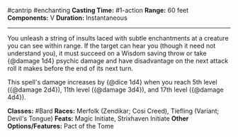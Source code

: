 #cantrip #enchanting
**Casting Time:** #1-action
**Range:** 60 feet
**Components:** V
**Duration:** Instantaneous

---

You unleash a string of insults laced with subtle enchantments at a creature you can see within range. If the target can hear you (though it need not understand you), it must succeed on a Wisdom saving throw or take {@damage 1d4} psychic damage and have disadvantage on the next attack roll it makes before the end of its next turn.

This spell's damage increases by {@dice 1d4} when you reach 5th level ({@damage 2d4}), 11th level ({@damage 3d4}), and 17th level ({@damage 4d4}).


**Classes:** #Bard
**Races:** Merfolk (Zendikar; Cosi Creed), Tiefling (Variant; Devil's Tongue)
**Feats:** Magic Initiate, Strixhaven Initiate
**Other Options/Features:** Pact of the Tome
